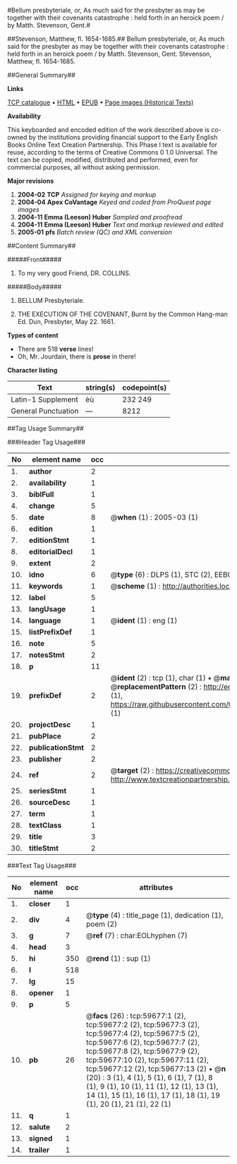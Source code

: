 #Bellum presbyteriale, or, As much said for the presbyter as may be together with their covenants catastrophe : held forth in an heroick poem / by Matth. Stevenson, Gent.#

##Stevenson, Matthew, fl. 1654-1685.##
Bellum presbyteriale, or, As much said for the presbyter as may be together with their covenants catastrophe : held forth in an heroick poem / by Matth. Stevenson, Gent.
Stevenson, Matthew, fl. 1654-1685.

##General Summary##

**Links**

[TCP catalogue](http://www.ota.ox.ac.uk/tcp/)  • 
[HTML](http://tei.it.ox.ac.uk/tcp/Texts-HTML/free/A61/A61484.html)  • 
[EPUB](http://tei.it.ox.ac.uk/tcp/Texts-EPUB/free/A61/A61484.epub) • 
[Page images (Historical Texts)](https://data.historicaltexts.jisc.ac.uk/view?pubId=eebo-12331171e&pageId=eebo-12331171e-59677-1)

**Availability**

This keyboarded and encoded edition of the
	       work described above is co-owned by the institutions
	       providing financial support to the Early English Books
	       Online Text Creation Partnership. This Phase I text is
	       available for reuse, according to the terms of Creative
	       Commons 0 1.0 Universal. The text can be copied,
	       modified, distributed and performed, even for
	       commercial purposes, all without asking permission.

**Major revisions**

1. __2004-02__ __TCP__ *Assigned for keying and markup*
1. __2004-04__ __Apex CoVantage__ *Keyed and coded from ProQuest page images*
1. __2004-11__ __Emma (Leeson) Huber__ *Sampled and proofread*
1. __2004-11__ __Emma (Leeson) Huber__ *Text and markup reviewed and edited*
1. __2005-01__ __pfs__ *Batch review (QC) and XML conversion*

##Content Summary##

#####Front#####

1. To my very good Friend, DR. COLLINS.

#####Body#####

1. BELLUM Presbyteriale.

1. THE EXECUTION OF THE COVENANT, Burnt by the Common Hang-man Ed. Dun, Presbyter, May 22. 1661.

**Types of content**

  * There are 518 **verse** lines!
  * Oh, Mr. Jourdain, there is **prose** in there!

**Character listing**


|Text|string(s)|codepoint(s)|
|---|---|---|
|Latin-1 Supplement|èù|232 249|
|General Punctuation|—|8212|

##Tag Usage Summary##

###Header Tag Usage###

|No|element name|occ|attributes|
|---|---|---|---|
|1.|__author__|2||
|2.|__availability__|1||
|3.|__biblFull__|1||
|4.|__change__|5||
|5.|__date__|8| @__when__ (1) : 2005-03 (1)|
|6.|__edition__|1||
|7.|__editionStmt__|1||
|8.|__editorialDecl__|1||
|9.|__extent__|2||
|10.|__idno__|6| @__type__ (6) : DLPS (1), STC (2), EEBO-CITATION (1), OCLC (1), VID (1)|
|11.|__keywords__|1| @__scheme__ (1) : http://authorities.loc.gov/ (1)|
|12.|__label__|5||
|13.|__langUsage__|1||
|14.|__language__|1| @__ident__ (1) : eng (1)|
|15.|__listPrefixDef__|1||
|16.|__note__|5||
|17.|__notesStmt__|2||
|18.|__p__|11||
|19.|__prefixDef__|2| @__ident__ (2) : tcp (1), char (1)  •  @__matchPattern__ (2) : ([0-9\-]+):([0-9IVX]+) (1), (.+) (1)  •  @__replacementPattern__ (2) : http://eebo.chadwyck.com/downloadtiff?vid=$1&page=$2 (1), https://raw.githubusercontent.com/textcreationpartnership/Texts/master/tcpchars.xml#$1 (1)|
|20.|__projectDesc__|1||
|21.|__pubPlace__|2||
|22.|__publicationStmt__|2||
|23.|__publisher__|2||
|24.|__ref__|2| @__target__ (2) : https://creativecommons.org/publicdomain/zero/1.0/ (1), http://www.textcreationpartnership.org/docs/. (1)|
|25.|__seriesStmt__|1||
|26.|__sourceDesc__|1||
|27.|__term__|1||
|28.|__textClass__|1||
|29.|__title__|3||
|30.|__titleStmt__|2||


###Text Tag Usage###

|No|element name|occ|attributes|
|---|---|---|---|
|1.|__closer__|1||
|2.|__div__|4| @__type__ (4) : title_page (1), dedication (1), poem (2)|
|3.|__g__|7| @__ref__ (7) : char:EOLhyphen (7)|
|4.|__head__|3||
|5.|__hi__|350| @__rend__ (1) : sup (1)|
|6.|__l__|518||
|7.|__lg__|15||
|8.|__opener__|1||
|9.|__p__|5||
|10.|__pb__|26| @__facs__ (26) : tcp:59677:1 (2), tcp:59677:2 (2), tcp:59677:3 (2), tcp:59677:4 (2), tcp:59677:5 (2), tcp:59677:6 (2), tcp:59677:7 (2), tcp:59677:8 (2), tcp:59677:9 (2), tcp:59677:10 (2), tcp:59677:11 (2), tcp:59677:12 (2), tcp:59677:13 (2)  •  @__n__ (20) : 3 (1), 4 (1), 5 (1), 6 (1), 7 (1), 8 (1), 9 (1), 10 (1), 11 (1), 12 (1), 13 (1), 14 (1), 15 (1), 16 (1), 17 (1), 18 (1), 19 (1), 20 (1), 21 (1), 22 (1)|
|11.|__q__|1||
|12.|__salute__|2||
|13.|__signed__|1||
|14.|__trailer__|1||

